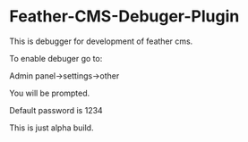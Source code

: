 # Feather-CMS-Debuger-Plugin

This is debugger for development of feather cms.

To enable debuger go to:

Admin panel->settings->other

You will be prompted.

Default password is 1234

This is just alpha build.
